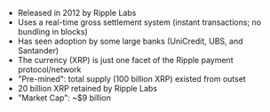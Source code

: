 <img data-src="img/logo-xrp.png" class="stretch">

<ul class="smaller">
	<li class="fragment">Released in 2012 by Ripple Labs</li>
	<li class="fragment">Uses a real-time gross settlement system (instant transactions; no bundling in blocks)</li>
	<li class="fragment">Has seen adoption by some large banks (UniCredit, UBS, and Santander)</li>
	<li class="fragment">The currency (XRP) is just one facet of the Ripple payment protocol/network</li>
	<li class="fragment">"Pre-mined": total supply (100 billion XRP) existed from outset</li>
	<li class="fragment">20 billion XRP retained by Ripple Labs</li>
	<li class="fragment">"Market Cap": ~$9 billion</li>
</ul>